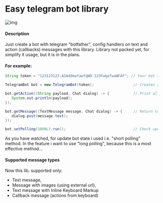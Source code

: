 # Easy telegram bot library

![img](https://upload.wikimedia.org/wikipedia/commons/thumb/3/30/Telegram_text_logo.svg/500px-Telegram_text_logo.svg.png)

#### Description
Just create a bot with telegram "botfather", config handlers on text and action (callbacks) messages with this library.
Library not packed yet, for simplify it usage, but it is in the plans.

#### For example:
 ```java
String token = "123123123:ASAddmafawfqWD-123FwqafwaWFAf"; // Your bot token from botfather

TelegramBot bot = new TelegramBot(token);                  // Creates a bot object

bot.getAction((String payload, Chat dialog) -> {           // Print all action messages
    System.out.println(payload);
});

bot.getMessage((TextMessage message, Chat dialog) -> {     // Return to the user his message
    dialog.post(message.text);
});

bot.setPolling(1000L).run();                               // Check updates every second
 ```

As you have watched, for update bot state i used i.e. "short polling" method. In the feature i want to use "long polling", because this is a most effective method...

#### Supported message types
Now this lib. supported only:
- Text message,
- Message with images (using external url),
- Text message with Inline Keyboard Markup
- Callback message (actions from keyboard)